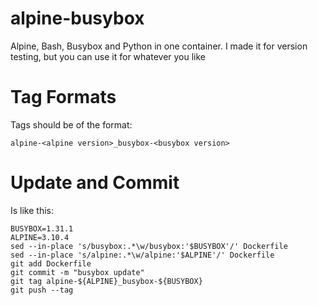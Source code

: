 # alpine-busybox

Alpine, Bash, Busybox and Python in one container. I made it for version testing, but you can use it for whatever you like


# Tag Formats

Tags should be of the format:

```
alpine-<alpine version>_busybox-<busybox version>
```


# Update and Commit

Is like this:

```
BUSYBOX=1.31.1
ALPINE=3.10.4
sed --in-place 's/busybox:.*\w/busybox:'$BUSYBOX'/' Dockerfile
sed --in-place 's/alpine:.*\w/alpine:'$ALPINE'/' Dockerfile
git add Dockerfile
git commit -m "busybox update"
git tag alpine-${ALPINE}_busybox-${BUSYBOX}
git push --tag
```
